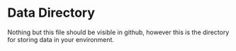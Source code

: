 # Data Directory
Nothing but this file should be visible in github, however this is the directory for storing data in your environment.

